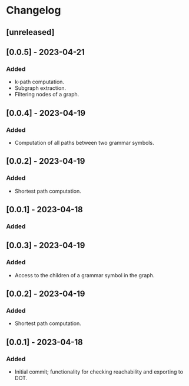 # Changelog

## [unreleased]

## [0.0.5] - 2023-04-21

### Added

- k-path computation.
- Subgraph extraction.
- Filtering nodes of a graph.

## [0.0.4] - 2023-04-19

### Added

- Computation of all paths between two grammar symbols.

## [0.0.2] - 2023-04-19

### Added

- Shortest path computation.

## [0.0.1] - 2023-04-18

### Added
## [0.0.3] - 2023-04-19

### Added

- Access to the children of a grammar symbol in the graph.

## [0.0.2] - 2023-04-19

### Added

- Shortest path computation.

## [0.0.1] - 2023-04-18

### Added

- Initial commit; functionality for checking reachability and exporting to DOT.
